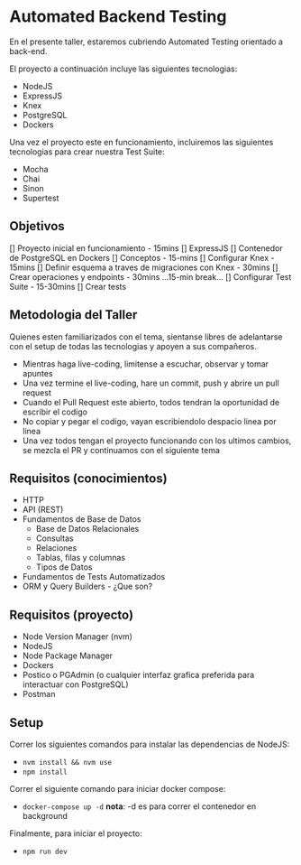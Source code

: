 # Automated Backend Testing

En el presente taller, estaremos cubriendo Automated Testing orientado a back-end.

El proyecto a continuación incluye las siguientes tecnologias:

* NodeJS
* ExpressJS
* Knex
* PostgreSQL
* Dockers

Una vez el proyecto este en funcionamiento, incluiremos las siguientes tecnologias para crear nuestra Test Suite:

* Mocha
* Chai
* Sinon
* Supertest

## Objetivos

[] Proyecto inicial en funcionamiento - 15mins
   [] ExpressJS
   [] Contenedor de PostgreSQL en Dockers
[] Conceptos - 15-mins
[] Configurar Knex - 15mins
[] Definir esquema a traves de migraciones con Knex - 30mins
[] Crear operaciones y endpoints - 30mins
...15-min break...
[] Configurar Test Suite - 15-30mins
[] Crear tests

## Metodologia del Taller

Quienes esten familiarizados con el tema, sientanse libres de adelantarse con el setup de todas las tecnologias y apoyen a sus compañeros.

* Mientras haga live-coding, limitense a escuchar, observar y tomar apuntes
* Una vez termine el live-coding, hare un commit, push y abrire un pull request
* Cuando el Pull Request este abierto, todos tendran la oportunidad de escribir el codigo
* No copiar y pegar el codigo, vayan escribiendolo despacio linea por linea
* Una vez todos tengan el proyecto funcionando con los ultimos cambios, se mezcla el PR y continuamos con el siguiente tema

## Requisitos (conocimientos)

- HTTP
- API (REST)
- Fundamentos de Base de Datos
   - Base de Datos Relacionales
   - Consultas
   - Relaciones
   - Tablas, filas y columnas
   - Tipos de Datos
- Fundamentos de Tests Automatizados
- ORM y Query Builders - ¿Que son?

## Requisitos (proyecto)

- Node Version Manager (nvm)
- NodeJS
- Node Package Manager
- Dockers
- Postico o PGAdmin (o cualquier interfaz grafica preferida para interactuar con PostgreSQL)
- Postman

## Setup

Correr los siguientes comandos para instalar las dependencias de NodeJS:
- `nvm install && nvm use`
- `npm install`

Correr el siguiente comando para iniciar docker compose:

- `docker-compose up -d`
**nota**: -d es para correr el contenedor en background

Finalmente, para iniciar el proyecto:

- `npm run dev`

